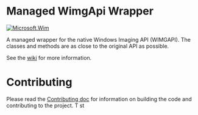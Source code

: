 # Managed WimgApi Wrapper

[![Microsoft.Wim](https://img.shields.io/nuget/v/Microsoft.Wim.svg?maxAge=2592000)](https://www.nuget.org/packages/Microsoft.Wim)

A managed wrapper for the native Windows Imaging API (WIMGAPI). The classes and methods are as close to the original API as possible.

See the [wiki](https://github.com/josemesona/ManagedWimgApi/wiki) for more information.

# Contributing
Please read the [Contributing doc](CONTRIBUTING.md) for information on building the code and contributing to the project.
T st
